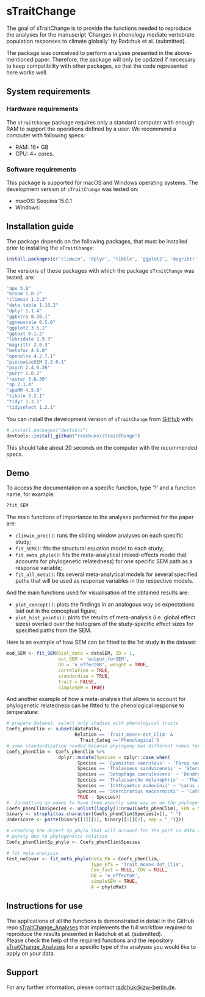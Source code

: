 
<!-- README.md is generated from README.Rmd. Please edit that file -->

# sTraitChange

<!-- badges: start -->
<!-- badges: end -->

The goal of sTraitChange is to provide the functions needed to reproduce
the analyses for the manuscript ‘Changes in phenology mediate vertebrate
population responses to climate globally’ by Radchuk et al. (submitted).

The package was conceived to perform analyses presented in the
above-mentioned paper. Therefore, the package will only be updated if
necessary to keep compatibility with other packages, so that the code
represented here works well.

## System requirements

### Hardware requirements

The `sTraitChange` package requires only a standard computer with enough
RAM to support the operations defined by a user. We recommend a computer
with following specs:  
- RAM: 16+ GB  
- CPU: 4+ cores.

### Software requirements

This package is supported for macOS and Windows operating systems. The
development version of `sTraitChange` was tested on:  
- macOS: Sequioa 15.0.1  
- Windows:

## Installation guide

The package depends on the following packages, that must be installed
prior to installing the `sTraitChange`:

``` r
install.packages(c('climwin', 'dplyr', 'tibble', 'ggplot2', 'magrittr', 'metafor', 'broom', 'piecewiseSEM', 'purrr', 'spaMM', 'tidyr', 'tidyselect', 'ape', 'sp', 'lubridate', 'openxlsx', 'ggnewscale', 'psych', 'ggtext', 'raster', 'ggExtra', 'data.table'))
```

The versions of these packages with which the package `sTraitChange` was
tested, are:

``` r
"ape 5.8"
"broom 1.0.7"
"climwin 1.2.3"
"data.table 1.16.2"
"dplyr 1.1.4"
"ggExtra 0.10.1"
"ggnewscale 0.5.0"
"ggplot2 3.5.1"
"ggtext 0.1.2"
"lubridate 1.9.3"
"magrittr 2.0.3"
"metafor 4.6.0"
"openxlsx 4.2.7.1"
"piecewiseSEM 2.3.0.1"
"psych 2.4.6.26"
"purrr 1.0.2"
"raster 3.6.30"
"sp 2.1.4"
"spaMM 4.5.0"
"tibble 3.2.1"
"tidyr 1.3.1"
"tidyselect 1.2.1"
```

You can install the development version of `sTraitChange` from
[GitHub](https://github.com/) with:

``` r
# install.packages("devtools")
devtools::install_github("radchukv/sTraitChange")
```

This should take about 20 seconds on the computer with the recommended
specs.

## Demo

To access the documentation on a specific function, type ‘?’ and a
function name, for example:

``` r
?fit_SEM
```

The main functions of importance to the analyses performed for the paper
are:

- `climwin_proc()`: runs the sliding window analyses on each specific
  study;  
- `fit_SEM()`: fits the structural equation model to each study;  
- `fit_meta_phylo()`: fits the meta-analytical (mixed-effects model that
  accounts for phylogenetic relatedness) for one specific SEM path as a
  response variable;  
- `fit_all_meta()`: fits several meta-analytical models for several
  specified paths that will be used as response variables in the
  respective models.

And the main functions used for visualisation of the obtained results
are:  
- `plot_concept()`: plots the findings in an analogous way as
expectations laid out in the conceptual figure;  
- `plot_hist_points()`: plots the results of meta-analysis (i.e. global
effect sizes) overlaid over the histogram of the study-specific effect
sizes for specified paths from the SEM.

Here is an example of how SEM can be fitted to the 1st study in the
dataset:

``` r
mod_SEM <- fit_SEM(biol_data = dataSEM, ID = 1,
                   out_SEM = 'output_forSEM',
                   DD = 'n_effectGR', weight = TRUE,
                   correlation = TRUE,
                   standardize = TRUE,
                   Trait = FALSE,
                   simpleSEM = TRUE)
```

And another example of how a meta-analysis that allows to account for
phylogenetic relatedness can be fitted to the phenological response to
temperature:

``` r
# prepare dataset, select only studies with phenological traits
Coefs_phenClim <- subset(dataPaths, 
                         Relation == 'Trait_mean<-det_Clim' & 
                           Trait_Categ =='Phenological')
# some standardization needed because phylogeny has different names for some species
Coefs_phenClim <- Coefs_phenClim %>%
                   dplyr::mutate(Species = dplyr::case_when(
                          Species == 'Cyanistes caeruleus' ~ 'Parus caeruleus',
                          Species == 'Thalasseus sandvicensis' ~ 'Sterna sandvicensis',
                          Species == 'Setophaga caerulescens' ~ 'Dendroica caerulescens',
                          Species == 'Thalassarche melanophris' ~ 'Thalassarche melanophrys',
                          Species == 'Ichthyaetus audouinii' ~ 'Larus audouinii',
                          Species == 'Stercorarius maccormicki' ~ 'Catharacta maccormicki',
                          TRUE ~ Species))
#  formatting sp names to have them exactly same way as on the phylogeny
Coefs_phenClim$Species <- unlist(lapply(1:nrow(Coefs_phenClim), FUN = function(x){
binary <- strsplit(as.character(Coefs_phenClim$Species[x]), " ")
Underscore <- paste(binary[[1]][1], binary[[1]][2], sep = "_")}))

# creating the object Sp_phylo that will account for the part in data variation
# purely due to phylogenetic relation
Coefs_phenClim$Sp_phylo <- Coefs_phenClim$Species

# fit meta-analysis
test_noCovar <- fit_meta_phylo(data_MA = Coefs_phenClim,
                               Type_EfS = 'Trait_mean<-det_Clim',
                               Cov_fact = NULL, COV = NULL,
                               DD = 'n_effectGR',
                               simpleSEM = TRUE,
                               A = phyloMat)
```

## Instructions for use

The applications of all the functions is demonstrated in detail in the
GitHub repo
[sTraitChange_Analyses](https://github.com/radchukv/sTraitChange_Analyses)
that implements the full workflow required to reproduce the results
presented in Radchuk et al. (submitted).  
Please check the help of the required functions and the repository
[sTraitChange_Analyses](https://github.com/radchukv/sTraitChange_Analyses)
for a specific type of the analyses you would like to apply on your
data.

## Support

For any further information, please contact <radchuk@izw-berlin.de>.
